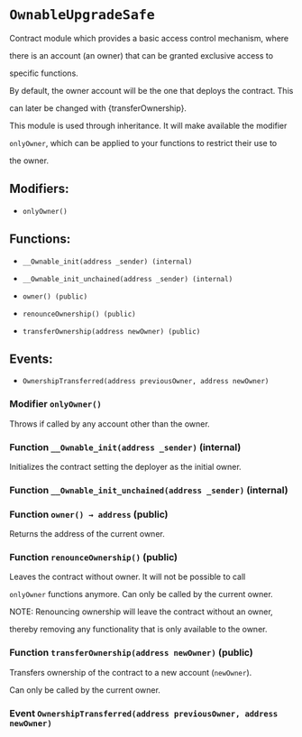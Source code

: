 # `OwnableUpgradeSafe`

Contract module which provides a basic access control mechanism, where

there is an account (an owner) that can be granted exclusive access to

specific functions.

By default, the owner account will be the one that deploys the contract. This

can later be changed with {transferOwnership}.

This module is used through inheritance. It will make available the modifier

`onlyOwner`, which can be applied to your functions to restrict their use to

the owner.

## Modifiers:

- `onlyOwner()`

## Functions:

- `__Ownable_init(address _sender) (internal)`

- `__Ownable_init_unchained(address _sender) (internal)`

- `owner() (public)`

- `renounceOwnership() (public)`

- `transferOwnership(address newOwner) (public)`

## Events:

- `OwnershipTransferred(address previousOwner, address newOwner)`

### Modifier `onlyOwner()`

Throws if called by any account other than the owner.

### Function `__Ownable_init(address _sender)` (internal)

Initializes the contract setting the deployer as the initial owner.

### Function `__Ownable_init_unchained(address _sender)` (internal)

### Function `owner() → address` (public)

Returns the address of the current owner.

### Function `renounceOwnership()` (public)

Leaves the contract without owner. It will not be possible to call

`onlyOwner` functions anymore. Can only be called by the current owner.

NOTE: Renouncing ownership will leave the contract without an owner,

thereby removing any functionality that is only available to the owner.

### Function `transferOwnership(address newOwner)` (public)

Transfers ownership of the contract to a new account (`newOwner`).

Can only be called by the current owner.

### Event `OwnershipTransferred(address previousOwner, address newOwner)`
